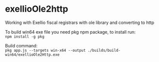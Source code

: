 # exellioOle2http

Working with Exellio fiscal registrars with ole library and converting to http <br>

To build win64 exe file you need pkg npm package, to install run: <br>
    `npm install -g pkg`

Build command: <br>
    `pkg app.js --targets win-x64 --output ./builds/build-win64/exellioOle2Http.exe`